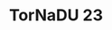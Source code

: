 ---
title: "TorNaDU 23"
year: 2023
lang: "Portuguese"
tab: "https://debatecompetitivo.herokuapp.com/tornadu_2023/"
country: "Portugal"
city: "Coimbra"
authors: ['Marília Montenegro', 'Tomás Correia', 'Sofia Narciso', 'André Carvalho', 'Pedro Falcone']
isMajor: False
layout: "tournament"
categories: ["tournaments"]
---